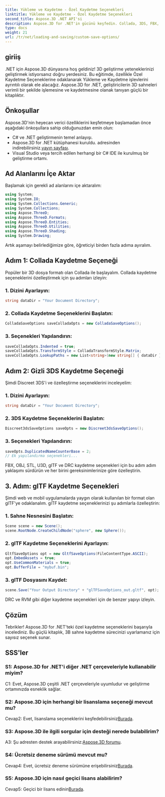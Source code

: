 ```yaml
---
title: Yükleme ve Kaydetme - Özel Kaydetme Seçenekleri
linktitle: Yükleme ve Kaydetme - Özel Kaydetme Seçenekleri
second_title: Aspose.3D .NET API'si
description: Aspose.3D for .NET'in gücünü keşfedin. Collada, 3DS, FBX, OBJ, STL, U3D, glTF, DRC ve RVM formatlarındaki adım adım kılavuzlarla 3B sahne kaydetmenizi nasıl özelleştireceğinizi öğrenin.
type: docs
weight: 21
url: /tr/net/loading-and-saving/custom-save-options/
---
```

## giriiş

.NET için Aspose.3D dünyasına hoş geldiniz! 3D geliştirme yeteneklerinizi geliştirmek istiyorsanız doğru yerdesiniz. Bu eğitimde, özellikle Özel Kaydetme Seçeneklerine odaklanarak Yükleme ve Kaydetme işlevlerini ayrıntılı olarak ele alacağız. Aspose.3D for .NET, geliştiricilerin 3D sahneleri verimli bir şekilde işlemesine ve kaydetmesine olanak tanıyan güçlü bir kitaplıktır.

## Önkoşullar

Aspose.3D'nin heyecan verici özelliklerini keşfetmeye başlamadan önce aşağıdaki önkoşullara sahip olduğunuzdan emin olun:

- C# ve .NET geliştirmenin temel anlayışı.
-  Aspose.3D for .NET kütüphanesi kuruldu. adresinden indirebilirsiniz.[yayın sayfası](https://releases.aspose.com/3d/net/).
- Visual Studio veya tercih edilen herhangi bir C# IDE ile kurulmuş bir geliştirme ortamı.

## Ad Alanlarını İçe Aktar

Başlamak için gerekli ad alanlarını içe aktaralım:

```csharp
using System;
using System.IO;
using System.Collections.Generic;
using System.Collections;
using Aspose.ThreeD;
using Aspose.ThreeD.Formats;
using Aspose.ThreeD.Entities;
using Aspose.ThreeD.Utilities;
using Aspose.ThreeD.Shading;
using System.Drawing;
```

Artık aşamayı belirlediğimize göre, öğreticiyi birden fazla adıma ayıralım.

## Adım 1: Collada Kaydetme Seçeneği

Popüler bir 3D dosya formatı olan Collada ile başlayalım. Collada kaydetme seçeneklerini özelleştirmek için şu adımları izleyin:

### 1. Dizini Ayarlayın:
   ```csharp
   string dataDir = "Your Document Directory";
   ```

### 2. Collada Kaydetme Seçeneklerini Başlatın:
   ```csharp
   ColladaSaveOptions saveColladaOpts = new ColladaSaveOptions();
   ```

### 3. Seçenekleri Yapılandırın:
   ```csharp
   saveColladaOpts.Indented = true;
   saveColladaOpts.TransformStyle = ColladaTransformStyle.Matrix;
   saveColladaOpts.LookupPaths = new List<string>(new string[] { dataDir });
   ```

## Adım 2: Gizli 3DS Kaydetme Seçeneği

Şimdi Discreet 3DS'i ve özelleştirme seçeneklerini inceleyelim:

### 1. Dizini Ayarlayın:
   ```csharp
   string dataDir = "Your Document Directory";
   ```

### 2. 3DS Kaydetme Seçeneklerini Başlatın:
   ```csharp
   Discreet3dsSaveOptions saveOpts = new Discreet3dsSaveOptions();
   ```

### 3. Seçenekleri Yapılandırın:
   ```csharp
   saveOpts.DuplicatedNameCounterBase = 2;
   // Ek yapılandırma seçenekleri...
   ```

FBX, OBJ, STL, U3D, glTF ve DRC kaydetme seçenekleri için bu adım adım yaklaşımı sürdürün ve her birini gereksinimlerinize göre özelleştirin.

## 3. Adım: glTF Kaydetme Seçenekleri

Şimdi web ve mobil uygulamalarda yaygın olarak kullanılan bir format olan glTF'ye odaklanalım. glTF kaydetme seçeneklerinizi şu adımlarla özelleştirin:

### 1. Sahne Nesnesini Başlatın:
   ```csharp
   Scene scene = new Scene();
   scene.RootNode.CreateChildNode("sphere", new Sphere());
   ```

### 2. glTF Kaydetme Seçeneklerini Ayarlayın:
   ```csharp
   GltfSaveOptions opt = new GltfSaveOptions(FileContentType.ASCII);
   opt.EmbedAssets = true;
   opt.UseCommonMaterials = true;
   opt.BufferFile = "mybuf.bin";
   ```

### 3. glTF Dosyasını Kaydet:
   ```csharp
   scene.Save("Your Output Directory" + "glTFSaveOptions_out.gltf", opt);
   ```

DRC ve RVM gibi diğer kaydetme seçenekleri için de benzer yapıyı izleyin.

## Çözüm

Tebrikler! Aspose.3D for .NET'teki özel kaydetme seçeneklerini başarıyla incelediniz. Bu güçlü kitaplık, 3B sahne kaydetme sürecinizi uyarlamanız için sayısız seçenek sunar.

## SSS'ler

### S1: Aspose.3D for .NET'i diğer .NET çerçeveleriyle kullanabilir miyim?

C1: Evet, Aspose.3D çeşitli .NET çerçeveleriyle uyumludur ve geliştirme ortamınızda esneklik sağlar.

### S2: Aspose.3D için herhangi bir lisanslama seçeneği mevcut mu?

 Cevap2: Evet, lisanslama seçeneklerini keşfedebilirsiniz[Burada](https://purchase.aspose.com/buy).

### S3: Aspose.3D ile ilgili sorgular için desteği nerede bulabilirim?

 A3: Şu adresten destek arayabilirsiniz:[Aspose.3D forumu](https://forum.aspose.com/c/3d/18).

### S4: Ücretsiz deneme sürümü mevcut mu?

 Cevap4: Evet, ücretsiz deneme sürümüne erişebilirsiniz[Burada](https://releases.aspose.com/).

### S5: Aspose.3D için nasıl geçici lisans alabilirim?

 Cevap5: Geçici bir lisans edinin[Burada](https://purchase.aspose.com/temporary-license/).